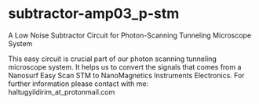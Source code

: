 # subtractor-amp03_p-stm
A Low Noise Subtractor Circuit for Photon-Scanning Tunneling Microscope System

This easy circuit is crucial part of our photon scanning tunneling microscope system. It helps us to convert the signals
that comes from a Nanosurf Easy Scan STM to NanoMagnetics Instruments Electronics.
For further information please contact with me: haltugyildirim_at_protonmail.com
